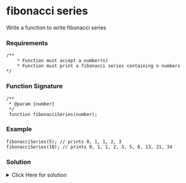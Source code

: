 # fibonacci series

Write a function to write fibonacci series

### Requirements

```
/**
    * Function must accept a number(n)
    * Function must print a fibonacci series containing n numbers
*/
```

### Function Signature

```
/**
 * @param {number}
 */
 function fibonacciSeries(number);
```

### Example

```
fibonacciSeries(5); // prints 0, 1, 1, 2, 3
fibonacciSeries(10); // prints 0, 1, 1, 2, 3, 5, 8, 13, 21, 34
```

### Solution

<details>
<summary>Click Here for solution </summary>

```
function fibonacciSeries(num) {
    if(num == 1) {
        console.log(0);
        return 0;
    }
    if(num == 2) {
        console.log(0);
        console.log(1);
        return 1;
    }

    num1 = 0;
    num2 = 1;

    for (let i = 2; i < num; i++) { 
        console.log(num1 + num2); 
        num2 = num1 + num2;
        num1 = num2 - num1;
    };
}
```

</details>
